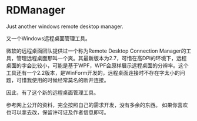 # RDManager
Just another windows remote desktop manager.

又一个Windows远程桌面管理工具。

微软的远程桌面团队提供过一个称为Remote Desktop Connection Manager的工具，管理远程桌面那叫一个爽。其最新版本为2.7，可惜在高DPI的环境下，远程桌面的字会比较小，可能是基于WPF，WPF会原样展示远程桌面的分辨率。这个工具还有一个2.2版本，是WinForm开发的，远程桌面连接时不存在字太小的问题，可惜我使用的时候经常莫名的断开连接。

因此，有了这个新的远程桌面管理工具。

参考网上公开的资料，完全按照自己的需求开发，没有多余的东西。
如果你喜欢也可以拿去改，保留许可证及作者信息即可。

